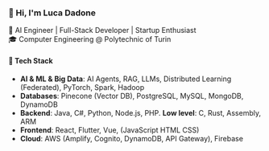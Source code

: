 ### 👋 Hi, I'm Luca Dadone 
🚀 AI Engineer | Full-Stack Developer | Startup Enthusiast  
🎓 Computer Engineering @ Polytechnic of Turin  
<!--🏆 Winner of Astra Incubator Pitch Competition | I3P Startup Academy | GEN NEXT-->

#### 🔧 Tech Stack  
- **AI & ML & Big Data**: AI Agents, RAG, LLMs, Distributed Learning (Federated), PyTorch, Spark, Hadoop
- **Databases**:  Pinecone (Vector DB), PostgreSQL, MySQL, MongoDB, DynamoDB
- **Backend**: Java, C#, Python, Node.js, PHP.     **Low level**: C, Rust, Assembly, ARM
- **Frontend**: React, Flutter, Vue, (JavaScript HTML CSS)
- **Cloud**: AWS (Amplify, Cognito, DynamoDB, API Gateway), Firebase


